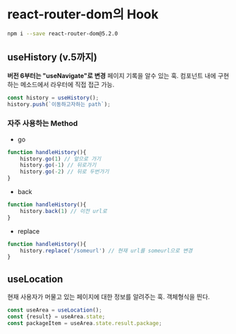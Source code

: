 # react-router-dom의 Hook

```bash
npm i --save react-router-dom@5.2.0
```

## useHistory (v.5까지)
**버전 6부터는 "useNavigate"로 변경**
페이지 기록을 알수 있는 훅.
컴포넌트 내에 구현하는 메소드에서 라우터에 직접 접근 가능.
```Javascript
const history = useHistory();
history.push(`이동하고자하는 path`);
```
### 자주 사용하는 Method
* go
```Javascript
function handleHistory(){
	history.go(1) // 앞으로 가기
	history.go(-1) // 뒤로가기
	history.go(-2) // 뒤로 두번가기
}
```
* back
```Javascript
function handleHistory(){
	history.back(1) // 이전 url로 
}
```
* replace
```Javascript
function handleHistory(){
	history.replace('/someurl') // 현재 url를 someurl으로 변경
}
```
## useLocation
현재 사용자가 머물고 있는 페이지에 대한 정보를 알려주는 훅.
객체형식을 띈다.
```Javascript
const useArea = useLocation();
const {result} = useArea.state;
const packageItem = useArea.state.result.package;
```